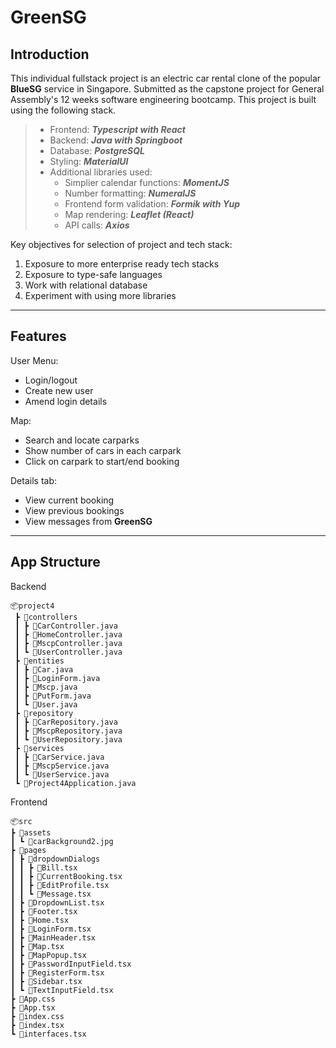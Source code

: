 # **GreenSG**

## **Introduction**

This individual fullstack project is an electric car rental clone of the popular **BlueSG** service in Singapore. Submitted as the capstone project for General Assembly's 12 weeks software engineering bootcamp. This project is built using the following stack.

> - Frontend: **_Typescript with React_**
> - Backend: **_Java with Springboot_**
> - Database: **_PostgreSQL_**
> - Styling: **_MaterialUI_**
> - Additional libraries used:
>   - Simplier calendar functions: **_MomentJS_**
>   - Number formatting: **_NumeralJS_**
>   - Frontend form validation: **_Formik with Yup_**
>   - Map rendering: **_Leaflet (React)_**
>   - API calls: **_Axios_**

Key objectives for selection of project and tech stack:

1. Exposure to more enterprise ready tech stacks
2. Exposure to type-safe languages
3. Work with relational database
4. Experiment with using more libraries

---

## **Features**

User Menu:

- Login/logout
- Create new user
- Amend login details

Map:

- Search and locate carparks
- Show number of cars in each carpark
- Click on carpark to start/end booking

Details tab:

- View current booking
- View previous bookings
- View messages from **GreenSG**

---

## **App Structure**

Backend

```
📦project4
 ┣ 📂controllers
 ┃ ┣ 📜CarController.java
 ┃ ┣ 📜HomeController.java
 ┃ ┣ 📜MscpController.java
 ┃ ┗ 📜UserController.java
 ┣ 📂entities
 ┃ ┣ 📜Car.java
 ┃ ┣ 📜LoginForm.java
 ┃ ┣ 📜Mscp.java
 ┃ ┣ 📜PutForm.java
 ┃ ┗ 📜User.java
 ┣ 📂repository
 ┃ ┣ 📜CarRepository.java
 ┃ ┣ 📜MscpRepository.java
 ┃ ┗ 📜UserRepository.java
 ┣ 📂services
 ┃ ┣ 📜CarService.java
 ┃ ┣ 📜MscpService.java
 ┃ ┗ 📜UserService.java
 ┗ 📜Project4Application.java
```

Frontend

```
📦src
┣ 📂assets
┃ ┗ 📜carBackground2.jpg
┣ 📂pages
┃ ┣ 📂dropdownDialogs
┃ ┃ ┣ 📜Bill.tsx
┃ ┃ ┣ 📜CurrentBooking.tsx
┃ ┃ ┣ 📜EditProfile.tsx
┃ ┃ ┗ 📜Message.tsx
┃ ┣ 📜DropdownList.tsx
┃ ┣ 📜Footer.tsx
┃ ┣ 📜Home.tsx
┃ ┣ 📜LoginForm.tsx
┃ ┣ 📜MainHeader.tsx
┃ ┣ 📜Map.tsx
┃ ┣ 📜MapPopup.tsx
┃ ┣ 📜PasswordInputField.tsx
┃ ┣ 📜RegisterForm.tsx
┃ ┣ 📜Sidebar.tsx
┃ ┗ 📜TextInputField.tsx
┣ 📜App.css
┣ 📜App.tsx
┣ 📜index.css
┣ 📜index.tsx
┗ 📜interfaces.tsx
```
